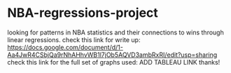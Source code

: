 # NBA-regressions-project
looking for patterns in NBA statistics and their connections to wins through linear regressions.
check this link for write up: https://docs.google.com/document/d/1-Aa4JwR4CSbjQa9rNhAHhvWB1l7jOb5AQVD3ambRxRI/edit?usp=sharing
check this link for the full set of graphs used: ADD TABLEAU LINK
thanks!
